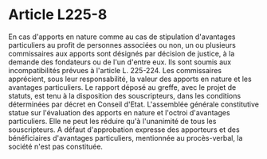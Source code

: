 # Article L225-8

En cas d'apports en nature comme au cas de stipulation d'avantages particuliers au profit de personnes associées ou non, un ou plusieurs commissaires aux apports sont désignés par décision de justice, à la demande des fondateurs ou de l'un d'entre eux. Ils sont soumis aux incompatibilités prévues à l'article L. 225-224.   Les commissaires apprécient, sous leur responsabilité, la valeur des apports en nature et les avantages particuliers. Le rapport déposé au greffe, avec le projet de statuts, est tenu à la disposition des souscripteurs, dans les conditions déterminées par décret en Conseil d'Etat.   L'assemblée générale constitutive statue sur l'évaluation des apports en nature et l'octroi d'avantages particuliers. Elle ne peut les réduire qu'à l'unanimité de tous les souscripteurs.   A défaut d'approbation expresse des apporteurs et des bénéficiaires d'avantages particuliers, mentionnée au procès-verbal, la société n'est pas constituée.